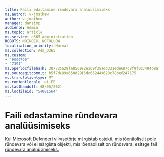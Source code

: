 ```yaml
---
title: Faili edastamine ründevara analüüsimiseks
ms.author: v-jmathew
author: v-jmathew
manager: dansimp
audience: Admin
ms.topic: article
ms.service: o365-administration
ROBOTS: NOINDEX, NOFOLLOW
localization_priority: Normal
ms.collection: Adm_O365
ms.custom:
- "9000760"
- "7391"
ms.openlocfilehash: 307725a29fa856922e169f388dd331ede687c8f9f0c3404b8af221a7a49d68b3
ms.sourcegitcommit: b5f7da89a650d2915dc652449623c78be6247175
ms.translationtype: MT
ms.contentlocale: et-EE
ms.lasthandoff: 08/05/2021
ms.locfileid: "54081564"
---
```

# <a name="submit-a-file-for-malware-analysis"></a>Faili edastamine ründevara analüüsimiseks

Kui Microsoft Defenderi viirusetõrje märgistab objekti, mis tõenäoliselt pole ründevara või ei märgista objekti, mis tõenäoliselt on ründevara, esitage fail [ründevara analüüsimiseks.](https://go.microsoft.com/fwlink/?linkid=2144963)
